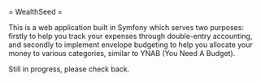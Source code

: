 = WealthSeed =

This is a web application built in Symfony which serves two purposes: firstly to help you track your expenses through double-entry accounting, and secondly to implement envelope budgeting to help you allocate your money to various categories, similar to YNAB (You Need A Budget).

Still in progress, please check back.
